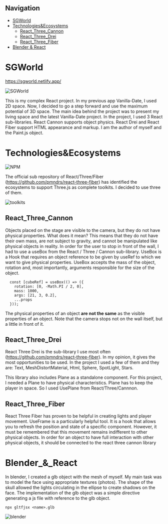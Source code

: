 ## Navigation

- [SGWorld](#SGWorld)
- [Technologies&Ecosystems](#Technologies&Ecosystems)
  - [React_Three_Cannon](##React_Three_Cannon)
  - [React_Three_Drei](##React_Three_Drei)
  - [React_Three_Fiber](##React_Three_Fiber)
- [Blender & React](#Blender_&_React)



# SGWorld

https://sgworld.netlify.app/

![SGWorld]()


This is my complex React project. In my previous app Vanilla-Date, I used 2D space. Now, I decided to go a step forward and use the maximum potential of 3D space. The main idea behind the project was to present my living space and the latest Vanilla-Date project. In the project, I used 3 React sub-libraries. React Cannon supports object physics. React Drei and React Fiber support HTML appearance and markup. I am the author of myself and the Paint.js object.


# Technologies&Ecosystems

![NPM]()


The official sub repository of React/Three/Fiber (https://github.com/pmndrs/react-three-fiber) has identified the ecosystems to support Three.js as complete toolkits. 
I decided to use three of them.

![toolkits]()

## React_Three_Cannon

Objects placed on the stage are visible to the camera, but they do not have physical properties. What does it mean? This means that they do not have their own mass, are not subject to gravity, and cannot be manipulated like physical objects in reality. In order for the user to stop in front of the wall, I had to use a useBox from the React / Three / Cannon sub-library. UseBox is a Hook that requires an object reference to be given by useRef to which we want to give physical properties. UseBox accepts the mass of the object, rotation and, most importantly, arguments responsible for the size of the object.

```
  const [cubeRef] = useBox(() => ({
    rotation: [0, -Math.PI / 2, 0],
    mass: 1000,
    args: [21, 3, 0.2],
    ...props
  }));
```

The physical properties of an object **are not the same** as the visible properties of an object.
Note that the camera stops not on the wall itself, but a little in front of it.

## React_Three_Drei

React Three Drei is the sub-library I use most often (https://github.com/pmndrs/react-three-fiber). In my opinion, it gives the most opportunities to be used. In the project I used a few of them and they are: Text, MeshDistortMaterial, Html, Sphere, SpotLight, Stars.

This library also includes Plane as a standalone component. For this project, I needed a Plane to have physical characteristics. Plane has to keep the player in space. So I used UsePlane from React/Three/Cannnon.

## React_Three_Fiber

React Three Fiber has proven to be helpful in creating lights and player movement. UseFrame is a particularly helpful tool. It is a hook that allows you to refresh the position and state of a specific component. However, it must be remembered that this movement remains indifferent to other physical objects. In order for an object to have full interaction with other physical objects, it should be connected to the react three cannon library

# Blender_&_React

In blender, I created a glb object with the mesh of myself. My main task was to model the face using appropriate textures (photos). The shape of the skull allowed the lights circulating in the ellipse to create shadows on the face. The implementation of the glb object was a simple directive generating a js file with reference to the glb object.

``
npx gltfjsx <name>.glb
``


![blender]()

